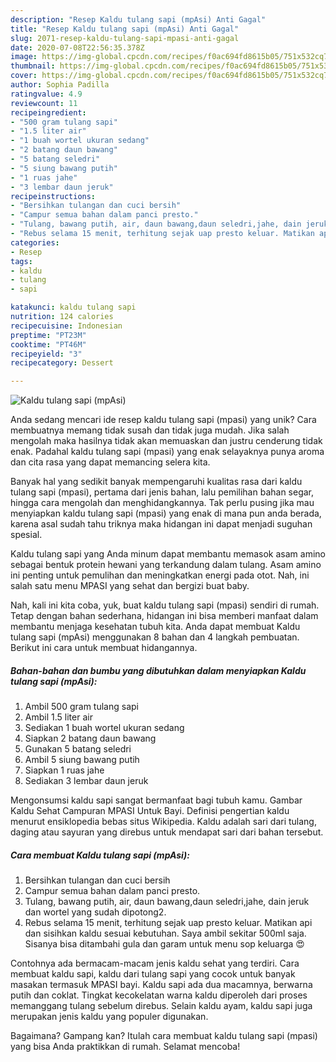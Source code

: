 ```yaml
---
description: "Resep Kaldu tulang sapi (mpAsi) Anti Gagal"
title: "Resep Kaldu tulang sapi (mpAsi) Anti Gagal"
slug: 2071-resep-kaldu-tulang-sapi-mpasi-anti-gagal
date: 2020-07-08T22:56:35.378Z
image: https://img-global.cpcdn.com/recipes/f0ac694fd8615b05/751x532cq70/kaldu-tulang-sapi-mpasi-foto-resep-utama.jpg
thumbnail: https://img-global.cpcdn.com/recipes/f0ac694fd8615b05/751x532cq70/kaldu-tulang-sapi-mpasi-foto-resep-utama.jpg
cover: https://img-global.cpcdn.com/recipes/f0ac694fd8615b05/751x532cq70/kaldu-tulang-sapi-mpasi-foto-resep-utama.jpg
author: Sophia Padilla
ratingvalue: 4.9
reviewcount: 11
recipeingredient:
- "500 gram tulang sapi"
- "1.5 liter air"
- "1 buah wortel ukuran sedang"
- "2 batang daun bawang"
- "5 batang seledri"
- "5 siung bawang putih"
- "1 ruas jahe"
- "3 lembar daun jeruk"
recipeinstructions:
- "Bersihkan tulangan dan cuci bersih"
- "Campur semua bahan dalam panci presto."
- "Tulang, bawang putih, air, daun bawang,daun seledri,jahe, dain jeruk dan wortel yang sudah dipotong2."
- "Rebus selama 15 menit, terhitung sejak uap presto keluar. Matikan api dan sisihkan kaldu sesuai kebutuhan. Saya ambil sekitar 500ml saja. Sisanya bisa ditambahi gula dan garam untuk menu sop keluarga 😍"
categories:
- Resep
tags:
- kaldu
- tulang
- sapi

katakunci: kaldu tulang sapi 
nutrition: 124 calories
recipecuisine: Indonesian
preptime: "PT23M"
cooktime: "PT46M"
recipeyield: "3"
recipecategory: Dessert

---
```



![Kaldu tulang sapi (mpAsi)](https://img-global.cpcdn.com/recipes/f0ac694fd8615b05/751x532cq70/kaldu-tulang-sapi-mpasi-foto-resep-utama.jpg)

Anda sedang mencari ide resep kaldu tulang sapi (mpasi) yang unik? Cara membuatnya memang tidak susah dan tidak juga mudah. Jika salah mengolah maka hasilnya tidak akan memuaskan dan justru cenderung tidak enak. Padahal kaldu tulang sapi (mpasi) yang enak selayaknya punya aroma dan cita rasa yang dapat memancing selera kita.

Banyak hal yang sedikit banyak mempengaruhi kualitas rasa dari kaldu tulang sapi (mpasi), pertama dari jenis bahan, lalu pemilihan bahan segar, hingga cara mengolah dan menghidangkannya. Tak perlu pusing jika mau menyiapkan kaldu tulang sapi (mpasi) yang enak di mana pun anda berada, karena asal sudah tahu triknya maka hidangan ini dapat menjadi suguhan spesial.

Kaldu tulang sapi yang Anda minum dapat membantu memasok asam amino sebagai bentuk protein hewani yang terkandung dalam tulang. Asam amino ini penting untuk pemulihan dan meningkatkan energi pada otot. Nah, ini salah satu menu MPASI yang sehat dan bergizi buat baby.


Nah, kali ini kita coba, yuk, buat kaldu tulang sapi (mpasi) sendiri di rumah. Tetap dengan bahan sederhana, hidangan ini bisa memberi manfaat dalam membantu menjaga kesehatan tubuh kita. Anda dapat membuat Kaldu tulang sapi (mpAsi) menggunakan 8 bahan dan 4 langkah pembuatan. Berikut ini cara untuk membuat hidangannya.

<!--inarticleads1-->

##### Bahan-bahan dan bumbu yang dibutuhkan dalam menyiapkan Kaldu tulang sapi (mpAsi):

1. Ambil 500 gram tulang sapi
1. Ambil 1.5 liter air
1. Sediakan 1 buah wortel ukuran sedang
1. Siapkan 2 batang daun bawang
1. Gunakan 5 batang seledri
1. Ambil 5 siung bawang putih
1. Siapkan 1 ruas jahe
1. Sediakan 3 lembar daun jeruk


Mengonsumsi kaldu sapi sangat bermanfaat bagi tubuh kamu. Gambar Kaldu Sehat Campuran MPASI Untuk Bayi. Definisi pengertian kaldu menurut ensiklopedia bebas situs Wikipedia. Kaldu adalah sari dari tulang, daging atau sayuran yang direbus untuk mendapat sari dari bahan tersebut. 

<!--inarticleads2-->

##### Cara membuat Kaldu tulang sapi (mpAsi):

1. Bersihkan tulangan dan cuci bersih
1. Campur semua bahan dalam panci presto.
1. Tulang, bawang putih, air, daun bawang,daun seledri,jahe, dain jeruk dan wortel yang sudah dipotong2.
1. Rebus selama 15 menit, terhitung sejak uap presto keluar. Matikan api dan sisihkan kaldu sesuai kebutuhan. Saya ambil sekitar 500ml saja. Sisanya bisa ditambahi gula dan garam untuk menu sop keluarga 😍


Contohnya ada bermacam-macam jenis kaldu sehat yang terdiri. Cara membuat kaldu sapi, kaldu dari tulang sapi yang cocok untuk banyak masakan termasuk MPASI bayi. Kaldu sapi ada dua macamnya, berwarna putih dan coklat. Tingkat kecokelatan warna kaldu diperoleh dari proses memanggang tulang sebelum direbus. Selain kaldu ayam, kaldu sapi juga merupakan jenis kaldu yang populer digunakan. 

Bagaimana? Gampang kan? Itulah cara membuat kaldu tulang sapi (mpasi) yang bisa Anda praktikkan di rumah. Selamat mencoba!
